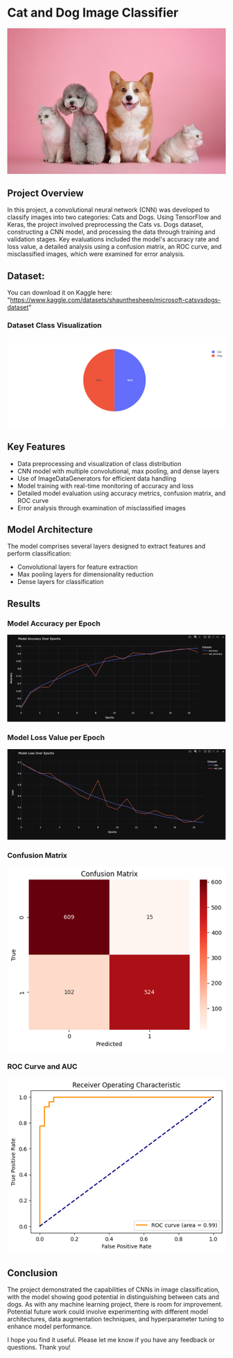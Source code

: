 # Cat and Dog Image Classifier
![Pets image](images/pets.png)

## Project Overview
In this project, a convolutional neural network (CNN) was developed to classify images into two categories: Cats and Dogs. Using TensorFlow and Keras, the project involved preprocessing the Cats vs. Dogs dataset, constructing a CNN model, and processing the data through training and validation stages. Key evaluations included the model's accuracy rate and loss value, a detailed analysis using a confusion matrix, an ROC curve, and misclassified images, which were examined for error analysis.

## Dataset:
You can download it on Kaggle here: "https://www.kaggle.com/datasets/shaunthesheep/microsoft-catsvsdogs-dataset"

### Dataset Class Visualization
![Dataset Class Visualization](images/dataset_class_visualization.png)

## Key Features
- Data preprocessing and visualization of class distribution
- CNN model with multiple convolutional, max pooling, and dense layers
- Use of ImageDataGenerators for efficient data handling
- Model training with real-time monitoring of accuracy and loss
- Detailed model evaluation using accuracy metrics, confusion matrix, and ROC curve
- Error analysis through examination of misclassified images

## Model Architecture
The model comprises several layers designed to extract features and perform classification:
- Convolutional layers for feature extraction
- Max pooling layers for dimensionality reduction
- Dense layers for classification

## Results
### Model Accuracy per Epoch
![Model Accuracy](images/model_accuracy_rate.png)
### Model Loss Value per Epoch
![Model Loss Value](images/model_loss_value.png)
### Confusion Matrix
![Confusion Matrix](images/cm.png)
### ROC Curve and AUC
![ROC Curve and AUC](images/roc.png)

## Conclusion
The project demonstrated the capabilities of CNNs in image classification, with the model showing good potential in distinguishing between cats and dogs. As with any machine learning project, there is room for improvement. Potential future work could involve experimenting with different model architectures, data augmentation techniques, and hyperparameter tuning to enhance model performance. 

I hope you find it useful. Please let me know if you have any feedback or questions. Thank you!

